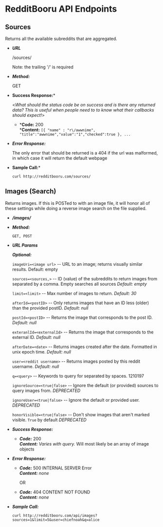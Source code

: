 # RedditBooru API Endpoints

**Sources**
----
  Returns all the available subreddits that are aggregated.

* ***URL***

  /sources/

  Note: the trailing '/' is required

* ***Method:***
  
  GET

* **Success Response:***
  
  <_What should the status code be on success and is there any returned data? This is useful when people need to to know what their callbacks should expect!_>

  * ***Code:** 200 <br />
    ***Content:** `[{ "name" : "r\/awwnime", "title":"awwnime","value":"1","checked":true }, ...`
 
* ***Error Response:***

  The only error that should be returned is a 404 if the url was malformed, in which case it will return the default webpage

* **Sample Call:***

  `curl http://redditbooru.com/sources/`




**Images (Search)**
----
  Returns images. If this is POSTed to with an image file, it will honor all of these settings while doing a reverse image search on the file supplied.

* ***/images/***

* ***Method:***
  
  `GET, POST`

*  ***URL Params***

   ***Optional:***

 
   `imageUri=<image url>` -- URL to an image; returns visually similar results. Default: empty
   
   `sources=<sources,>` -- ID (value) of the subreddits to return images from separated by a comma. Empty searches all sources _Default: empty_
   
   `limit=<limit>` -- Max number of images to return. _Default: 30_

   `afterId=<postID>` -- Only returns images that have an ID less (older) than the provided postID. _Default: null_

   `postId=<postID>` -- Returns the image that corresponds to the post ID. _Default: null_

   `exteranlId=<externalId>` -- Returns the image that corresponds to the external ID. _Default: null_

   `afterDate=<date>` -- Returns images created after the date. Formatted in unix epoch time. _Default: null_

   `user=<reddit username>` -- Returns images posted by this reddit username. _Default: null_

   `q=<query>` -- Keywords to query for separated by spaces. 1210197

   `ignoreSource=<true|false>` -- Ignore the default (or provided) sources to query images from. *DEPRECATED*

   `ignoreUser=<true|false>` -- Ignore the default or provided user. *DEPRECATED*

   `honorVisible=<true|false>` -- Don't show images that aren't marked visible. `True` by default *DEPRECATED*

* ***Success Response:***

  * ***Code:*** 200 <br />
    ***Content:*** _Varies with query._ Will most likely be an array of image objects
 
* ***Error Response:***

  * ***Code:*** 500 INTERNAL SERVER Error <br />
    ***Content:*** _none_

    OR

  * ***Code:*** 404 CONTENT NOT FOUND <br />
    ***Content:*** _none_

* ***Sample Call:***

  `curl http://redditbooru.com/api/images?sources=1&limit=5&user=chiefnoah&q=alice`

  
